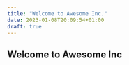 ```yaml
---
title: "Welcome to Awesome Inc."
date: 2023-01-08T20:09:54+01:00
draft: true
---
```


## Welcome to Awesome Inc
